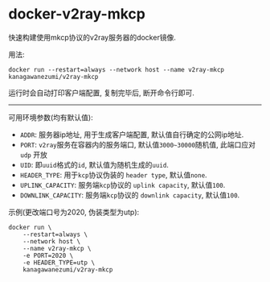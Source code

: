 # docker-v2ray-mkcp

快速构建使用mkcp协议的v2ray服务器的docker镜像. 

用法: 

```shell
docker run --restart=always --network host --name v2ray-mkcp kanagawanezumi/v2ray-mkcp
```

运行时会自动打印客户端配置, 复制完毕后, 断开命令行即可.

---

可用环境参数(均有默认值):

- `ADDR`: 服务器ip地址, 用于生成客户端配置, 默认值自行确定的公网ip地址.
- `PORT`: `v2ray`服务在容器内的服务端口, 默认值`3000~30000`随机值, 此端口应对 `udp` 开放
- `UID`: 即`uuid`格式的`id`, 默认值为随机生成的`uuid`.
- `HEADER_TYPE`: 用于`kcp`协议伪装的 `header type`, 默认值`none`.
- `UPLINK_CAPACITY`: 服务端`kcp`协议的 `uplink capacity`, 默认值`100`.
- `DOWNLINK_CAPACITY`: 服务端`kcp`协议的 `downlink capacity`, 默认值`100`.

示例(更改端口号为2020, 伪装类型为utp): 

```shell
docker run \
    --restart=always \
    --network host \
    --name v2ray-mkcp \
    -e PORT=2020 \
    -e HEADER_TYPE=utp \
    kanagawanezumi/v2ray-mkcp
```